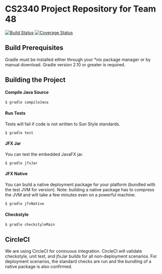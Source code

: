 # CS2340 Project Repository for Team 48 
[![Build Status](https://circleci.com/gh/guyfleeman/CS2340.svg?&style=shield)](https://circleci.com/gh/guyfleeman/CS2340) 
[![Coverage Status](https://coveralls.io/repos/github/guyfleeman/CS2340/badge.svg?branch=master)](https://coveralls.io/github/guyfleeman/CS2340?branch=master)

## Build Prerequisites
Gradle must be installed either through your *nix package manager or by manual download. Gradle version 2.10 or greater is required.

## Building the Project
#### Compile Java Source
`$ gradle compileJava`

#### Run Tests
Tests will fail if code is not written to Sun Style standards.

`$ gradle test`

#### JFX Jar
You can test the embedded JavaFX jar.

`$ gradle jfxJar`

#### JFX Native
You can build a native deployment package for your platform (bundled with the test JVM for version). Note: building a native package has to compress the JVM and will take a few minutes even on a powerful machine.

`$ gradle jfxNative`

#### Checkstyle

`$ gradle checkstyleMain`

## CircleCI
We are using CircleCI for coninuous integration. CircleCI will validate
checkstyle, unit test, and jfxJar builds for all non-deployment scenarios.
For deployment scenarios, the standard checks are run and the bundling of
a native package is also confirmed.
